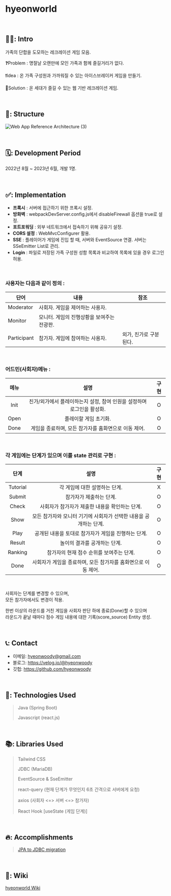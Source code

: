 # hyeonworld


<br>

## 🧑‍💻: Intro
가족의 단합을 도모하는 레크레이션 게임 모음.

❓Problem : 명절날 오랜만에 모인 가족과 함께 즐길거리가 없다.

❗Idea : 온 가족 구성원과 가까워질 수 있는 아이스브레이커 게임을 만들기.

💯Solution : 온 세대가 즐길 수 있는 웹 기반 레크레이션 게임.

<br>

## 🧬: Structure
![Web App Reference Architecture (3)](https://github.com/hyeonwoody/hyeonworld/assets/75844701/40fdf696-8fca-415f-84d6-06df73bfd300)

</br>

## 🗓️: Development Period
2022년 8월 ~ 2023년 6월, 개발 1명.

<br>



## ✅: Implementation
- **프록시** : 서버에 접근하기 위한 프록시 설정.
- **방화벽** : webpackDevServer.config.js에서 disableFirewall 옵션을 true로 설정.
- **포트포워딩** : 외부 네트워크에서 접속하기 위해 공유기 설정.
- **CORS 설정** : WebMvcConfigurer 활용.
- **SSE** : 플레이어가 게임에 진입 할 때, 서버와 EventSource 연결. 서버는 SSeEmitter List로 관리.
- **Login** :  파일로 저장된 가족 구성원 성함 목록과 비교하여 목록에 있을 경우 로그인 허용.

<br>

### 사용자는 다음과 같이 정의  :
| 단어    | 내용                                    | 참조            |
| ----- | ------------------------------------- | ------------- |
| Moderator   | 사회자. 게임을 제어하는 사용자.                         |               |
| Monitor   | 모니터. 게임의 진행상황을 보여주는 전광판.                   |               |
| Participant   | 참가자. 게임에 참여하는 사용자.                         | 외가, 친가로 구분된다. |

<br>

### 어드민(사회자)메뉴 :
| **메뉴** |                               **설명**                               | **구현** |
|:------:|:------------------------------------------------------------------:|:------:|
|  Init  |          친가/외가에서 플레이하는지 설정, 참여 인원을 설정하며 로그인을 활성화.          |   O    |
|  Open  |                            플레이할 게임 초기화.                            |   O    |
|  Done  |                   게임을 종료하며, 모든 참가자를 홈화면으로 이동 제어.                   |   O    |  

<br>

### 각 게임에는 단계가 있으며 이를 state 관리로 구현 :
|**단계**|                **설명**                 | **구현** |
|:---:|:-------------------------------------:|:------:|
| Tutorial  |           각 게임에 대한 설명하는 단계.           |   X    |
| Submit    |             참가자가 제출하는 단계.             |   O    |
| Check    |      사회자가 참가자가 제출한 내용을 확인하는 단계.       |   O    |
| Show    | 모든 참가자와 모니터 기기에 사회자가 선택한 내용을 공개하는 단계. |   O    |
| Play    |     공개된 내용을 토대로 참가자가 게임을 진행하는 단계.     |   O    |
| Result    |           놀이의 결과를 공개하는 단계.            |   O    |
| Ranking    |        참가자의 현재 점수 순위를 보여주는 단계.        |   O    |
| Done |  사회자가 게임을 종료하며, 모든 참가자를 홈화면으로 이동 제어.  |   O    |


<br>

사회자는 단계를 변경할 수 있으며,  
모든 참가자에서도 변경이 적용.


한번 이상의 라운드를 거친 게임을 사회자 판단 하에 종료(Done)할 수 있으며  
라운드가 끝날 때마다 점수 게임 내용에 대한 기록(score_source) Entity 생성.

<br>

## 📞: Contact
- 이메일: hyeonwoody@gmail.com
- 블로그: https://velog.io/@hyeonwoody
- 깃헙: https://github.com/hyeonwoody

<br>

## 🧱: Technologies Used
> Java (Spring Boot)
> 
> Javascript (react.js)


<br>

## 📚: Libraries Used
> Tailwind CSS  
> 
> JDBC (MariaDB)  
> 
> EventSource & SseEmitter 
>
> react-query (현재 단계가 무엇인지 6초 간격으로 서버에게 요청) 
> 
> axios (사회자 <=> 서버 <=> 참가자) 
> 
> React Hook [useState (게임 단계)]

<br>

## 🔥: Accomplishments
> [JPA to JDBC migration](https://github.com/hyeonwoody/hyeonworld/wiki/JPA-to-JDBC-Migration)

<br>

## 📖: Wiki
[hyeonworld Wiki](https://github.com/hyeonwoody/hyeonworld/wiki)

<br> 
